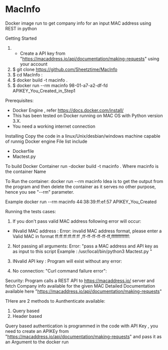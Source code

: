 # MacInfo
Docker image run to get company info for an input MAC address using REST in python

Getting Started
1) - Create a API key from "https://macaddress.io/api/documentation/making-requests" using your account 
2) $ git clone https://github.com/Sheetztime/MacInfo
3) $ cd MacInfo      :
4) $ docker build -t macinfo .       
5) $ docker run --rm macinfo 98-01-a7-a2-df-fd APIKEY_You_Created_in_Step1     

Prerequisites:
- Docker Engine , refer https://docs.docker.com/install/
- This has been tested on Docker running on MAC OS  with Python version 3.X.
- You need a working  internet connection

Installing
Copy the code in a linux/Unix/desbian/windows machine capable of runnig Docker engine
File list include 
- Dockerfile
- Mactest.py 

To build Docker Container run
-docker build -t macinfo .
Where macinfo is the container Name 

To Run the container:
docker run --rm macinfo <MAC ADDRESS TO GET INFO OF> <APIKEY>
Idea is to get the output from the program and then delete the container as it serves no other purpose, hence you see "--rm" parameter. 

Example
docker run --rm macinfo 44:38:39:ff:ef:57 APIKEY_You_Created


Running the tests cases:


1) If you don't pass valid MAC address  following error will occur:
- INvalid MAC address :
Error: invalid MAC address format, please enter a Valid MAC in format ff:ff:ff:ff:ff:ff ,ff-ff-ff-ff-ff-ff,ffffffffffff:
2) Not passing all arguments:
Error: "pass a MAC address  and API key as as  input to this script Example : /usr/local/bin/python3 Mactest.py <MAC ADDR> <API KEY>"
3) INvalid API key :
Program will exist without any error:
 
 4) No connection:
 "Curl command failure error":

Security:
Program calls a REST API to https://macaddress.io/ server and fetch Company info available for the given MAC
Detailed Documentation available here "https://macaddress.io/api/documentation/making-requests"

THere are 2 methods to Aunthenticate available:
1) Query based 
2) Header based 

Query based authentication is programmed in the code with API Key , you need to create an APIKEy from "https://macaddress.io/api/documentation/making-requests" and pass it as an Argument to the docker run

